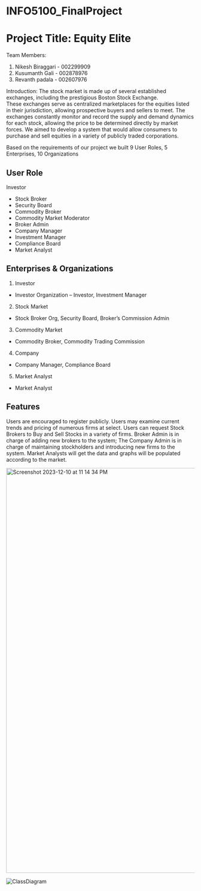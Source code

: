 # INFO5100_FinalProject

# Project Title: Equity Elite

Team Members:
1. Nikesh Biraggari - 002299909
2. Kusumanth Gali - 002878976
3. Revanth padala - 002607976

Introduction:
The stock market is made up of several established exchanges, including the prestigious Boston Stock Exchange.  
These exchanges serve as centralized marketplaces for the equities listed in their jurisdiction, allowing prospective buyers and sellers to meet. 
The exchanges constantly monitor and record the supply and demand dynamics for each stock, allowing the price to be determined directly by market forces.
We aimed to develop a system that would allow consumers to purchase and sell equities in a variety of publicly traded corporations. 
 
 Based on the requirements of our project we built 9 User Roles, 5 Enterprises, 10 Organizations

## User Role
Investor
- Stock Broker
- Security Board
- Commodity Broker
- Commodity Market Moderator
- Broker Admin
- Company Manager
- Investment Manager
- Compliance Board
- Market Analyst

## Enterprises & Organizations

1. Investor
 - Investor Organization – Investor, Investment Manager
2. Stock Market
- Stock Broker Org, Security Board, Broker’s Commission Admin
3. Commodity Market
- Commodity Broker, Commodity Trading Commission
4. Company
- Company Manager, Compliance Board
5. Market Analyst
- Market Analyst


## Features

Users are encouraged to register publicly. 
Users may examine current trends and pricing of numerous firms at select. 
Users can request Stock Brokers to Buy and Sell Stocks in a variety of firms.
Broker Admin is in charge of adding new brokers to the system; 
The Company Admin is in charge of maintaining stockholders and introducing new firms to the system.
Market Analysts will get the data and graphs will be populated according to the market.


<img width="1079" alt="Screenshot 2023-12-10 at 11 14 34 PM" src="https://github.com/aed5100/final-project-team-nkr/assets/144752833/8101bde1-d3b8-4a71-9c39-e6e32c3b569c">

![ClassDiagram](https://github.com/aed5100/final-project-team-nkr/assets/144752833/f22d3426-5a50-40a6-908c-490a2a23454c)



